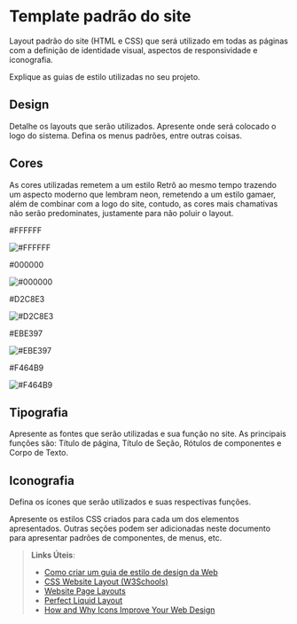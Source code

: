 # Template padrão do site

Layout padrão do site (HTML e CSS) que será utilizado em todas as páginas com a definição de identidade visual, aspectos de responsividade e iconografia.

Explique as guias de estilo utilizadas no seu projeto.

## Design

Detalhe os layouts que serão utilizados. Apresente onde será colocado o logo do sistema. Defina os menus padrões, entre outras coisas.


## Cores

  As cores utilizadas remetem a um estilo Retrô ao mesmo tempo trazendo um aspecto moderno que lembram neon, remetendo a um estilo gamaer, além de combinar com a logo do site,  contudo, as cores mais chamativas não serão predominates, justamente para não poluir o layout.

#FFFFFF

![#FFFFFF](https://github.com/ICEI-PUC-Minas-PMV-SI/pmv-si-2023-2-pe5-t4-t5-grp06/assets/127222225/420a9f28-bd2a-4b7e-a398-31fac0207b6c)

#000000

![#000000](https://github.com/ICEI-PUC-Minas-PMV-SI/pmv-si-2023-2-pe5-t4-t5-grp06/assets/127222225/e1519c99-f498-44b5-abec-722b793ea433)

#D2C8E3

![#D2C8E3](https://github.com/ICEI-PUC-Minas-PMV-SI/pmv-si-2023-2-pe5-t4-t5-grp06/assets/127222225/f0b6a04b-bd62-431d-af83-6f2c58737830)

#EBE397

![#EBE397](https://github.com/ICEI-PUC-Minas-PMV-SI/pmv-si-2023-2-pe5-t4-t5-grp06/assets/127222225/e9aa8704-b5ac-41b1-86ec-2f7851283807)

#F464B9

![#F464B9](https://github.com/ICEI-PUC-Minas-PMV-SI/pmv-si-2023-2-pe5-t4-t5-grp06/assets/127222225/0f895dd9-888f-40cb-a6a6-e7e823144340)


## Tipografia

Apresente as fontes que serão utilizadas e sua função no site. As principais funções são: Título de página, Título de Seção, Rótulos de componentes e Corpo de Texto.


## Iconografia

Defina os ícones que serão utilizados e suas respectivas funções.

Apresente os estilos CSS criados para cada um dos elementos apresentados.
Outras seções podem ser adicionadas neste documento para apresentar padrões de componentes, de menus, etc.


> **Links Úteis**:
>
> -  [Como criar um guia de estilo de design da Web](https://edrodrigues.com.br/blog/como-criar-um-guia-de-estilo-de-design-da-web/#)
> - [CSS Website Layout (W3Schools)](https://www.w3schools.com/css/css_website_layout.asp)
> - [Website Page Layouts](http://www.cellbiol.com/bioinformatics_web_development/chapter-3-your-first-web-page-learning-html-and-css/website-page-layouts/)
> - [Perfect Liquid Layout](https://matthewjamestaylor.com/perfect-liquid-layouts)
> - [How and Why Icons Improve Your Web Design](https://usabilla.com/blog/how-and-why-icons-improve-you-web-design/)
